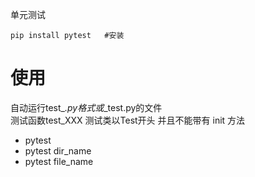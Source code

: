 单元测试

```shell
pip install pytest   #安装
```

# 使用
自动运行test_*.py格式或*_test.py的文件  
测试函数test_XXX 
测试类以Test开头 并且不能带有 init 方法
* pytest
* pytest dir_name
* pytest file_name

